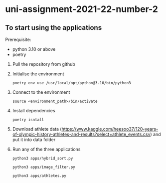 # uni-assignment-2021-22-number-2
## To start using the applications

Prerequisite:
 - python 3.10 or above
 - poetry

1. Pull the repository from github

1. Initialise the environment
   ```
   poetry env use /usr/local/opt/python@3.10/bin/python3
   ```

1. Connect to the environment
   ```
   source <environment_path>/bin/activate
   ```

1. Install dependencies
   ```
   poetry isntall
   ```

1. Download athlete data (https://www.kaggle.com/heesoo37/120-years-of-olympic-history-athletes-and-results?select=athlete_events.csv) and put it into data folder

1. Run any of the three applications
    ```
    python3 apps/hybrid_sort.py
    ```

    ```
    python3 apps/image_filter.py
    ```

    ```
    python3 apps/athletes.py
    ```